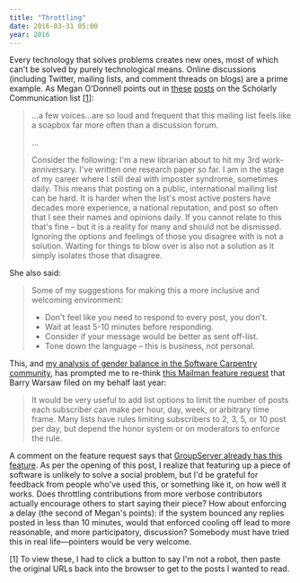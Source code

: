 ```yaml
---
title: "Throttling"
date: 2016-03-31 05:00
year: 2016
---
```

<p>
  Every technology that solves problems creates new ones,
  most of which can't be solved by purely technological means.
  Online discussions (including Twitter, mailing lists, and comment threads on blogs)
  are a prime example.
  As Megan O'Donnell points out in
  <a href="lists.ala.org/sympa/arc/scholcomm/2016-03/msg00208.html">these</a>
  <a href="http://lists.ala.org/sympa/arc/scholcomm/2016-03/msg00300.html">posts</a>
  on the Scholarly Communication list [<a href="#1">1</a>]:
</p>
<blockquote>
  <p>
    ...a few voices...are so loud and frequent that
    this mailing list feels like a soapbox far more often than a discussion forum.
  </p>
  <p>
    ...
  </p>
  <p>
    Consider the following: I'm a new librarian about to hit my 3rd work-anniversary.
    I've written one research paper so far.
    I am in the stage of my career where I still deal with imposter syndrome, sometimes daily.
    This means that posting on a public, international mailing list can be hard.
    It is harder when the list's most active posters have decades more experience,
    a national reputation,
    and post so often that I see their names and opinions daily.
    If you cannot relate to this that's fine – but it is a reality for many and should not be dismissed.
    Ignoring the options and feelings of those you disagree with is not a solution.
    Waiting for things to blow over is also not a solution as it simply isolates those that disagree.
  </p>
</blockquote>
<p>
  She also said:
</p>
<blockquote>
  <p>
    Some of my suggestions for making this a more inclusive and welcoming environment:
  </p>
  <ul>
    <li>
      Don't feel like you need to respond to every post, you don't.
    </li>
    <li>
      Wait at least 5-10 minutes before responding.
    </li>
    <li>
      Consider if your message would be better as sent off-list.
    </li>
    <li>
      Tone down the language – this is business, not personal.
    </li>
  </ul>
</blockquote>
<p>
  This,
  and <a href="https://software-carpentry.org/blog/2016/02/checking-the-balance.html">my analysis of gender balance in the Software Carpentry community</a>,
  has prompted me to re-think <a href="https://gitlab.com/mailman/mailman/issues/119">this Mailman feature request</a>
  that Barry Warsaw filed on my behalf last year:
</p>
<blockquote>
  <p>
    It would be very useful to add list options to limit the number of posts each subscriber can make per hour, day, week, or arbitrary time frame.
    Many lists have rules limiting subscribers to 2, 3, 5, or 10 post per day, but depend the honor system or on moderators to enforce the rule.
  </p>
</blockquote>
<p>
  A comment on the feature request says that <a href="http://groupserver.org/groupserver/features/details/#postingRate">GroupServer already has this feature</a>.
  As per the opening of this post,
  I realize that featuring up a piece of software is unlikely to solve a social problem,
  but I'd be grateful for feedback from people who've used this,
  or something like it,
  on how well it works.
  Does throttling contributions from more verbose contributors actually encourage others to start saying their piece?
  How about enforcing a delay (the second of Megan's points):
  if the system bounced any replies posted in less than 10 minutes,
  would that enforced cooling off lead to more reasonable, and more participatory, discussion?
  Somebody must have tried this in real life&mdash;pointers would be very welcome.
</p>
<p id="1">
  [1] To view these,
  I had to click a button to say I'm not a robot,
  then paste the original URLs back into the browser to get to the posts I wanted to read.
</p>
